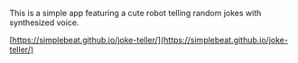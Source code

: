 This is a simple app featuring a cute robot telling random jokes with synthesized voice.

[https://simplebeat.github.io/joke-teller/](https://simplebeat.github.io/joke-teller/)